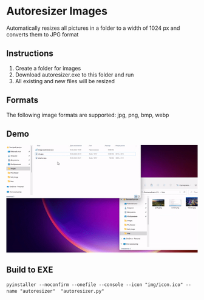 # Autoresizer Images

Automatically resizes all pictures in a folder to a width of 1024 px and converts them to JPG format

## Instructions
1. Create a folder for images
2. Download autoresizer.exe to this folder and run
3. All existing and new files will be resized 

## Formats
The following image formats are supported: jpg, png, bmp, webp

## Demo

![](https://github.com/akeelow/Autoresizer/blob/main/img/demo.gif)

## Build to EXE

`pyinstaller --noconfirm --onefile --console --icon "img/icon.ico" --name "autoresizer"  "autoresizer.py"`

